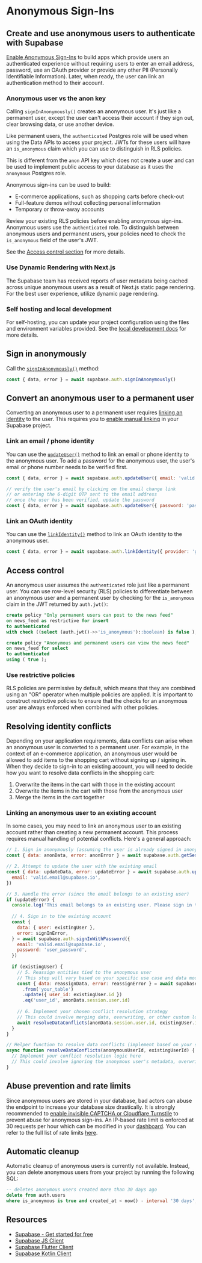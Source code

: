 # Anonymous Sign-Ins

## Create and use anonymous users to authenticate with Supabase

[Enable Anonymous Sign-Ins](https://supabase.com/dashboard/project/_/settings/auth) to build apps which provide users an authenticated experience without requiring users to enter an email address, password, use an OAuth provider or provide any other PII (Personally Identifiable Information). Later, when ready, the user can link an authentication method to their account.

### Anonymous user vs the anon key

Calling `signInAnonymously()` creates an anonymous user. It's just like a permanent user, except the user can't access their account if they sign out, clear browsing data, or use another device.

Like permanent users, the `authenticated` Postgres role will be used when using the Data APIs to access your project. JWTs for these users will have an `is_anonymous` claim which you can use to distinguish in RLS policies.

This is different from the `anon` API key which does not create a user and can be used to implement public access to your database as it uses the `anonymous` Postgres role.

Anonymous sign-ins can be used to build:

- E-commerce applications, such as shopping carts before check-out
- Full-feature demos without collecting personal information
- Temporary or throw-away accounts

Review your existing RLS policies before enabling anonymous sign-ins. Anonymous users use the `authenticated` role. To distinguish between anonymous users and permanent users, your policies need to check the `is_anonymous` field of the user's JWT.

See the [Access control section](https://supabase.com/docs/guides/auth/auth-anonymous#access-control) for more details.

### Use Dynamic Rendering with Next.js

The Supabase team has received reports of user metadata being cached across unique anonymous users as a result of Next.js static page rendering. For the best user experience, utilize dynamic page rendering.

### Self hosting and local development

For self-hosting, you can update your project configuration using the files and environment variables provided. See the [local development docs](https://supabase.com/docs/guides/cli/config) for more details.

## Sign in anonymously

Call the [`signInAnonymously()`](https://supabase.com/docs/reference/javascript/auth-signinanonymously) method:

```javascript
const { data, error } = await supabase.auth.signInAnonymously()
```

## Convert an anonymous user to a permanent user

Converting an anonymous user to a permanent user requires [linking an identity](https://supabase.com/docs/guides/auth/auth-identity-linking#manual-linking-beta) to the user. This requires you to [enable manual linking](https://supabase.com/dashboard/project/_/settings/auth) in your Supabase project.

### Link an email / phone identity

You can use the [`updateUser()`](https://supabase.com/docs/reference/javascript/auth-updateuser) method to link an email or phone identity to the anonymous user. To add a password for the anonymous user, the user's email or phone number needs to be verified first.

```javascript
const { data, error } = await supabase.auth.updateUser({ email: 'valid.email@supabase.io' })

// verify the user's email by clicking on the email change link
// or entering the 6-digit OTP sent to the email address
// once the user has been verified, update the password
const { data, error } = await supabase.auth.updateUser({ password: 'password' })
```

### Link an OAuth identity

You can use the [`linkIdentity()`](https://supabase.com/docs/reference/javascript/auth-linkidentity) method to link an OAuth identity to the anonymous user.

```javascript
const { data, error } = await supabase.auth.linkIdentity({ provider: 'google' })
```

## Access control

An anonymous user assumes the `authenticated` role just like a permanent user. You can use row-level security (RLS) policies to differentiate between an anonymous user and a permanent user by checking for the `is_anonymous` claim in the JWT returned by `auth.jwt()`:

```sql
create policy "Only permanent users can post to the news feed"
on news_feed as restrictive for insert
to authenticated
with check ((select (auth.jwt()->>'is_anonymous')::boolean) is false );

create policy "Anonymous and permanent users can view the news feed"
on news_feed for select
to authenticated
using ( true );
```

### Use restrictive policies

RLS policies are permissive by default, which means that they are combined using an "OR" operator when multiple policies are applied. It is important to construct restrictive policies to ensure that the checks for an anonymous user are always enforced when combined with other policies.

## Resolving identity conflicts

Depending on your application requirements, data conflicts can arise when an anonymous user is converted to a permanent user. For example, in the context of an e-commerce application, an anonymous user would be allowed to add items to the shopping cart without signing up / signing in. When they decide to sign-in to an existing account, you will need to decide how you want to resolve data conflicts in the shopping cart:

1. Overwrite the items in the cart with those in the existing account
2. Overwrite the items in the cart with those from the anonymous user
3. Merge the items in the cart together

### Linking an anonymous user to an existing account

In some cases, you may need to link an anonymous user to an existing account rather than creating a new permanent account. This process requires manual handling of potential conflicts. Here's a general approach:

```javascript
// 1. Sign in anonymously (assuming the user is already signed in anonymously)
const { data: anonData, error: anonError } = await supabase.auth.getSession()

// 2. Attempt to update the user with the existing email
const { data: updateData, error: updateError } = await supabase.auth.updateUser({
  email: 'valid.email@supabase.io',
})

// 3. Handle the error (since the email belongs to an existing user)
if (updateError) {
  console.log('This email belongs to an existing user. Please sign in to that account.')
  
  // 4. Sign in to the existing account
  const {
    data: { user: existingUser },
    error: signInError,
  } = await supabase.auth.signInWithPassword({
    email: 'valid.email@supabase.io',
    password: 'user_password',
  })
  
  if (existingUser) {
    // 5. Reassign entities tied to the anonymous user
    // This step will vary based on your specific use case and data model
    const { data: reassignData, error: reassignError } = await supabase
      .from('your_table')
      .update({ user_id: existingUser.id })
      .eq('user_id', anonData.session.user.id)
    
    // 6. Implement your chosen conflict resolution strategy
    // This could involve merging data, overwriting, or other custom logic
    await resolveDataConflicts(anonData.session.user.id, existingUser.id)
  }
}

// Helper function to resolve data conflicts (implement based on your strategy)
async function resolveDataConflicts(anonymousUserId, existingUserId) {
  // Implement your conflict resolution logic here
  // This could involve ignoring the anonymous user's metadata, overwriting the existing user's metadata, or merging the data of both the anonymous and existing user.
}
```

## Abuse prevention and rate limits

Since anonymous users are stored in your database, bad actors can abuse the endpoint to increase your database size drastically. It is strongly recommended to [enable invisible CAPTCHA or Cloudflare Turnstile](https://supabase.com/docs/guides/auth/auth-captcha) to prevent abuse for anonymous sign-ins. An IP-based rate limit is enforced at 30 requests per hour which can be modified in your [dashboard](https://supabase.com/dashboard/project/_/auth/rate-limits). You can refer to the full list of rate limits [here](https://supabase.com/docs/guides/platform/going-into-prod#rate-limiting-resource-allocation--abuse-prevention).

## Automatic cleanup

Automatic cleanup of anonymous users is currently not available. Instead, you can delete anonymous users from your project by running the following SQL:

```sql
-- deletes anonymous users created more than 30 days ago
delete from auth.users
where is_anonymous is true and created_at < now() - interval '30 days';
```

## Resources

- [Supabase - Get started for free](https://supabase.com/)
- [Supabase JS Client](https://github.com/supabase/supabase-js)
- [Supabase Flutter Client](https://github.com/supabase/supabase-flutter)
- [Supabase Kotlin Client](https://github.com/supabase-community/supabase-kt)
